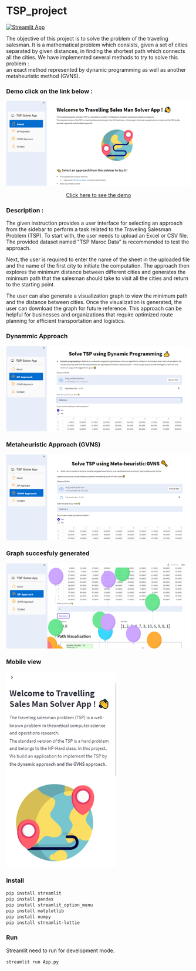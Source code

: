 # TSP_project
[![Streamlit App](https://static.streamlit.io/badges/streamlit_badge_black_white.svg)](https://boutainaelyaziji-tsp-project-app-cod2bj.streamlit.app/)


The objective of this project is to solve the problem of the traveling salesman. It is a
mathematical problem which consists, given a set of cities separated by given distances,
in finding the shortest path which connects all the cities.
We have implemented several methods to try to solve this problem :<br/> an exact method
represented by dynamic programming as well as another metaheuristic method (GVNS).

</p>

### Demo  __click on the link below__ :
 
<div align="center" >

<a style href="https://boutainaelyaziji-tsp-project-app-cod2bj.streamlit.app/" >
<img  src="https://github.com/BoutainaELYAZIJI/TSP_project/blob/main/imgs/HomePage.png" >
<p>Click here to see the demo</p>
 
</a>

</div>

### Description : 
<p>
The given instruction provides a user interface for selecting an approach from the sidebar to perform a task related to the Traveling Salesman Problem (TSP). To start with, the user needs to upload an Excel or CSV file. The provided dataset named "TSP Maroc Data" is recommended to test the approach.
</p>
<p>
Next, the user is required to enter the name of the sheet in the uploaded file and the name of the first city to initiate the computation. The approach then explores the minimum distance between different cities and generates the minimum path that the salesman should take to visit all the cities and return to the starting point.
</p>
<p>
The user can also generate a visualization graph to view the minimum path and the distance between cities. Once the visualization is generated, the user can download the graph for future reference. This approach can be helpful for businesses and organizations that require optimized route planning for efficient transportation and logistics.


### Dynammic Approach 
<img  src="https://github.com/BoutainaELYAZIJI/TSP_project/blob/main/imgs/DP.png" >

### Metaheuristic Approach (GVNS)
<img  src="https://github.com/BoutainaELYAZIJI/TSP_project/blob/main/imgs/GVNS.png" >

 ### Graph succesfuly generated 
 <img  src="https://github.com/BoutainaELYAZIJI/TSP_project/blob/main/imgs/Graph_succes.png" >
 
### Mobile view 
<img  src="https://github.com/BoutainaELYAZIJI/TSP_project/blob/main/imgs/mobile.png" >

### Install

```shell script
pip install streamlit
pip install pandas 
pip install streamlit_option_menu
pip install matplotlib
pip install numpy
pip install streamlit-lottie

```

### Run

Streamlit need to run for development mode.

```shell script
streamlit run App.py
```

